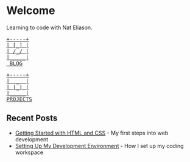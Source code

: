 # Welcome

Learning to code with Nat Eliason.

<div class="icon-links">
<a href="/blog">
<pre>
+-----+
| [_] |
| /_/ |
|_____|
 BLOG
</pre>
</a>
<a href="/projects">
<pre>
+-----+
|  _  |
| |_| |
|_____|
PROJECTS
</pre>
</a>
</div>

## Recent Posts

- [Getting Started with HTML and CSS](/blog/first-steps) - My first steps into web development
- [Setting Up My Development Environment](/blog/dev-setup) - How I set up my coding workspace 